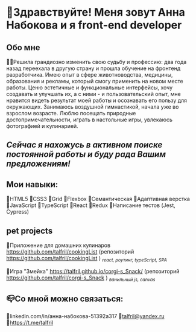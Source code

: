 # 👋Здравствуйте! Меня зовут Анна Набокова и я front-end developer

## Обо мне

👩‍💻Решила грандиозно изменить свою судьбу и профессию: два года назад переехала в другую страну 
и прошла обучение на фронтенд разработчика. Имею опыт в сфере животноводства, медицины, 
образования и рекламы, который смогу применить на новом месте работы. 
Ценю эстетичные и функциональные интерфейсы, хочу создавать и улучшать их, 
а с ними - и пользовательский опыт, мне нравится видеть результат моей работы 
и осознавать его пользу для окружающих.
Занимаюсь воздушной гимнастикой, начала уже во взрослом возрасте. 
Люблю посещать природные достопримечательности, играть в настольные игры, 
увлекаюсь фотографией и кулинарией.

## *Сейчас я нахожусь в активном поиске постоянной работы и буду рада Вашим предложениям!*

## Мои навыки:
🔸HTML5
🔸CSS3
🔸Grid
🔸Flexbox
🔸Семантическая
🔸Адаптивная верстка
🔸JavaScript
🔸TypeScript
🔸React
🔸Redux
🔸Написание тестов (Jest, Cypress)

## pet projects
🔸Приложение для домашних кулинаров https://github.com/talfril/cookingList (репозиторий https://github.com/talfril/cookingList ) 
<sub>*react, роутинг, typeScript, SPA* </sub>

🔸Игра "Змейка" https://talfril.github.io/corgi-s_Snack/ (репозиторий https://github.com/talfril/corgi-s_Snack )
<sub>*ванильный js, canvas* </sub>
## 📪Со мной можно связаться:
🔹linkedin.com/in/анна-набокова-51392a317
🔹talfril@yandex.ru
🔹https://t.me/talfril
